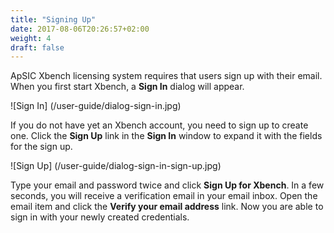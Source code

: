 ```yaml
---
title: "Signing Up"
date: 2017-08-06T20:26:57+02:00
weight: 4
draft: false
---
```


ApSIC Xbench licensing system requires that users sign up with their
email. When you first start Xbench, a **Sign In** dialog will appear.

![Sign In] (/user-guide/dialog-sign-in.jpg)

If you do not have yet an Xbench account, you need to sign up to create
one. Click the **Sign Up** link in the **Sign In** window to expand it with the
fields for the sign up.

![Sign Up] (/user-guide/dialog-sign-in-sign-up.jpg)

Type your email and password twice and click **Sign Up for Xbench**.
In a few seconds, you will receive a verification email in your email
inbox. Open the email item and click the **Verify your email address**
link.
Now you are able to sign in with your newly created credentials.